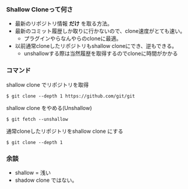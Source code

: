 ### Shallow Cloneって何さ
- 最新のリポジトリ情報 **だけ** を取る方法。
- 最新のコミット履歴しか取りに行かないので、clone速度がとても速い。
  - プラグインやらなんやらのcloneに最適。
- 以前通常cloneしたリポジトリもshallow cloneにでき、逆もできる。
  - unshallowする際は当然履歴を取得するのでcloneに時間がかかる

### コマンド
shallow clone でリポジトリを取得
```
$ git clone --depth 1 https://github.com/git/git
```
shallow clone をやめる(Unshallow)
```
$ git fetch --unshallow
```
通常cloneしたリポジトリをshallow clone にする
```
$ git clone --depth 1
```

### 余談
- shallow = 浅い
- shadow clone ではない。
